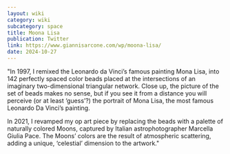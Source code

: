 ```yaml
---
layout: wiki
category: wiki
subcategory: space
title: Moona Lisa
publication: Twitter
link: https://www.giannisarcone.com/wp/moona-lisa/
date: 2024-10-27
---
```


"In 1997, I remixed the Leonardo da Vinci’s famous painting Mona Lisa, into 142 perfectly spaced color beads placed at the intersections of an imaginary two-dimensional triangular network. Close up, the picture of the set of beads makes no sense, but if you see it from a distance you will perceive (or at least ‘guess’?) the portrait of Mona Lisa, the most famous Leonardo Da Vinci’s painting.

In 2021, I revamped my op art piece by replacing the beads with a palette of naturally colored Moons, captured by Italian astrophotographer Marcella Giulia Pace. The Moons’ colors are the result of atmospheric scattering, adding a unique, ‘celestial’ dimension to the artwork."
